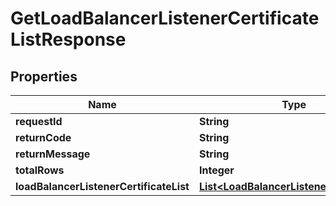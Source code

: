 
# GetLoadBalancerListenerCertificateListResponse

## Properties
Name | Type | Description | Notes
------------ | ------------- | ------------- | -------------
**requestId** | **String** |  |  [optional]
**returnCode** | **String** |  |  [optional]
**returnMessage** | **String** |  |  [optional]
**totalRows** | **Integer** |  |  [optional]
**loadBalancerListenerCertificateList** | [**List&lt;LoadBalancerListenerCertificate&gt;**](LoadBalancerListenerCertificate.md) |  |  [optional]



